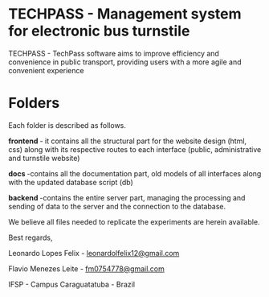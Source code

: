 # TECHPASS - Management system for electronic bus turnstile

TECHPASS - TechPass software aims to improve efficiency and convenience in public transport, providing users with a more agile and convenient experience

<h1>Folders</h1>

Each folder is described as follows. 

<b>frontend </b> - it contains all the structural part for the website design (html, css) along with its respective routes to each interface (public, administrative and turnstile website)

<b>docs </b> -contains all the documentation part, old models of all interfaces along with the updated database script (db)

<b>backend </b> -contains the entire server part, managing the processing and sending of data to the server and the connection to the database.


We believe all files needed to replicate the experiments are herein available. 

Best regards,

Leonardo Lopes Felix - leonardolfelix12@gmail.com

Flavio Menezes Leite - fm0754778@gmail.com


IFSP  - Campus Caraguatatuba - Brazil

